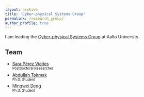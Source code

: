 ```yaml
---
layout: archive
title: "Cyber-physical Systems Group"
permalink: /research_group/
author_profile: true
---
```


I am leading the [Cyber-physical Systems Group](https://www.aalto.fi/en/department-of-electrical-engineering-and-automation/cyber-physical-systems) at Aalto University.

## Team

* [Sara Pérez Vieites](https://sarapv.github.io/)  
<sup>Postdoctoral Researcher</sup>
* [Abdullah Tokmak](https://research.aalto.fi/en/persons/abdullah-tokmak)  
<sup>Ph.D. Student</sup>
* [Mingwei Deng](https://research.aalto.fi/en/persons/mingwei-deng)  
<sup>Ph.D. Student</sup>
